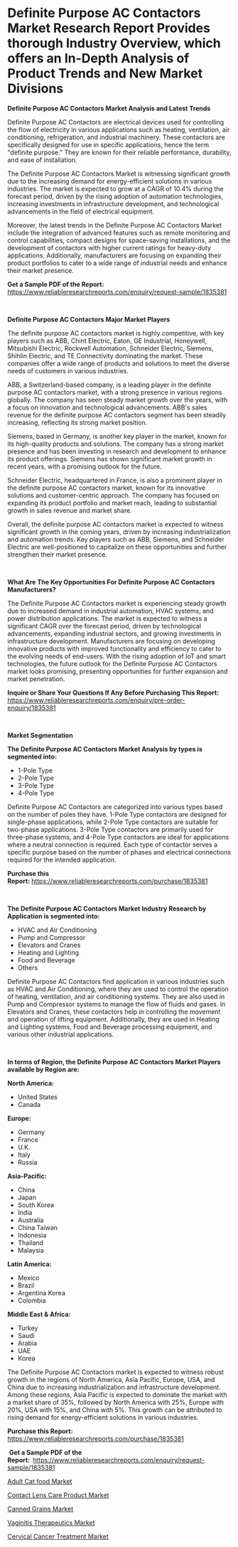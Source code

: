<p><h1>Definite Purpose AC Contactors Market Research Report Provides thorough Industry Overview, which offers an In-Depth Analysis of Product Trends and New Market Divisions</h1></p><p><strong>Definite Purpose AC Contactors Market Analysis and Latest Trends</strong></p>
<p><p>Definite Purpose AC Contactors are electrical devices used for controlling the flow of electricity in various applications such as heating, ventilation, air conditioning, refrigeration, and industrial machinery. These contactors are specifically designed for use in specific applications, hence the term "definite purpose." They are known for their reliable performance, durability, and ease of installation.</p><p>The Definite Purpose AC Contactors Market is witnessing significant growth due to the increasing demand for energy-efficient solutions in various industries. The market is expected to grow at a CAGR of 10.4% during the forecast period, driven by the rising adoption of automation technologies, increasing investments in infrastructure development, and technological advancements in the field of electrical equipment.</p><p>Moreover, the latest trends in the Definite Purpose AC Contactors Market include the integration of advanced features such as remote monitoring and control capabilities, compact designs for space-saving installations, and the development of contactors with higher current ratings for heavy-duty applications. Additionally, manufacturers are focusing on expanding their product portfolios to cater to a wide range of industrial needs and enhance their market presence.</p></p>
<p><strong>Get a Sample PDF of the Report:&nbsp;</strong> <a href="https://www.reliableresearchreports.com/enquiry/request-sample/1835381">https://www.reliableresearchreports.com/enquiry/request-sample/1835381</a></p>
<p>&nbsp;</p>
<p><strong>Definite Purpose AC Contactors Major Market Players</strong></p>
<p><p>The definite purpose AC contactors market is highly competitive, with key players such as ABB, Chint Electric, Eaton, GE Industrial, Honeywell, Mitsubishi Electric, Rockwell Automation, Schneider Electric, Siemens, Shihlin Electric, and TE Connectivity dominating the market. These companies offer a wide range of products and solutions to meet the diverse needs of customers in various industries.</p><p>ABB, a Switzerland-based company, is a leading player in the definite purpose AC contactors market, with a strong presence in various regions globally. The company has seen steady market growth over the years, with a focus on innovation and technological advancements. ABB's sales revenue for the definite purpose AC contactors segment has been steadily increasing, reflecting its strong market position.</p><p>Siemens, based in Germany, is another key player in the market, known for its high-quality products and solutions. The company has a strong market presence and has been investing in research and development to enhance its product offerings. Siemens has shown significant market growth in recent years, with a promising outlook for the future.</p><p>Schneider Electric, headquartered in France, is also a prominent player in the definite purpose AC contactors market, known for its innovative solutions and customer-centric approach. The company has focused on expanding its product portfolio and market reach, leading to substantial growth in sales revenue and market share.</p><p>Overall, the definite purpose AC contactors market is expected to witness significant growth in the coming years, driven by increasing industrialization and automation trends. Key players such as ABB, Siemens, and Schneider Electric are well-positioned to capitalize on these opportunities and further strengthen their market presence.</p></p>
<p>&nbsp;</p>
<p><strong>What Are The Key Opportunities For Definite Purpose AC Contactors Manufacturers?</strong></p>
<p><p>The Definite Purpose AC Contactors market is experiencing steady growth due to increased demand in industrial automation, HVAC systems, and power distribution applications. The market is expected to witness a significant CAGR over the forecast period, driven by technological advancements, expanding industrial sectors, and growing investments in infrastructure development. Manufacturers are focusing on developing innovative products with improved functionality and efficiency to cater to the evolving needs of end-users. With the rising adoption of IoT and smart technologies, the future outlook for the Definite Purpose AC Contactors market looks promising, presenting opportunities for further expansion and market penetration.</p></p>
<p><strong>Inquire or Share Your Questions If Any Before Purchasing This Report:</strong> <a href="https://www.reliableresearchreports.com/enquiry/pre-order-enquiry/1835381">https://www.reliableresearchreports.com/enquiry/pre-order-enquiry/1835381</a></p>
<p>&nbsp;</p>
<p><strong>Market Segmentation</strong></p>
<p><strong>The Definite Purpose AC Contactors Market Analysis by types is segmented into:</strong></p>
<p><ul><li>1-Pole Type</li><li>2-Pole Type</li><li>3-Pole Type</li><li>4-Pole Type</li></ul></p>
<p><p>Definite Purpose AC Contactors are categorized into various types based on the number of poles they have. 1-Pole Type contactors are designed for single-phase applications, while 2-Pole Type contactors are suitable for two-phase applications. 3-Pole Type contactors are primarily used for three-phase systems, and 4-Pole Type contactors are ideal for applications where a neutral connection is required. Each type of contactor serves a specific purpose based on the number of phases and electrical connections required for the intended application.</p></p>
<p><strong>Purchase this Report:&nbsp;</strong><a href="https://www.reliableresearchreports.com/purchase/1835381">https://www.reliableresearchreports.com/purchase/1835381</a></p>
<p>&nbsp;</p>
<p><strong>The Definite Purpose AC Contactors Market Industry Research by Application is segmented into:</strong></p>
<p><ul><li>HVAC and Air Conditioning</li><li>Pump and Compressor</li><li>Elevators and Cranes</li><li>Heating and Lighting</li><li>Food and Beverage</li><li>Others</li></ul></p>
<p><p>Definite Purpose AC Contactors find application in various industries such as HVAC and Air Conditioning, where they are used to control the operation of heating, ventilation, and air conditioning systems. They are also used in Pump and Compressor systems to manage the flow of fluids and gases. In Elevators and Cranes, these contactors help in controlling the movement and operation of lifting equipment. Additionally, they are used in Heating and Lighting systems, Food and Beverage processing equipment, and various other industrial applications.</p></p>
<p>&nbsp;</p>
<p><strong>In terms of Region, the Definite Purpose AC Contactors Market Players available by Region are:</strong></p>
<p>
    <p> <strong> North America: </strong>
        <ul>
            <li>United States</li>
            <li>Canada</li>
        </ul>
        </p> 
    <p> <strong> Europe: </strong>
        <ul>
            <li>Germany</li>
            <li>France</li>
            <li>U.K.</li>
            <li>Italy</li>
            <li>Russia</li>
        </ul>
        </p> 
    <p> <strong> Asia-Pacific: </strong>
        <ul>
            <li>China</li>
            <li>Japan</li>
            <li>South Korea</li>
            <li>India</li>
            <li>Australia</li>
            <li>China Taiwan</li>
            <li>Indonesia</li>
            <li>Thailand</li>
            <li>Malaysia</li>
        </ul>
        </p> 
    <p> <strong> Latin America: </strong>
        <ul>
            <li>Mexico</li>
            <li>Brazil</li>
            <li>Argentina Korea</li>
            <li>Colombia</li>
        </ul>
        </p> 
    <p> <strong> Middle East & Africa: </strong>
        <ul>
            <li>Turkey</li>
            <li>Saudi</li>
            <li>Arabia</li>
            <li>UAE</li>
            <li>Korea</li>
        </ul>
    </p>
    </p>
<p><p>The Definite Purpose AC Contactors market is expected to witness robust growth in the regions of North America, Asia Pacific, Europe, USA, and China due to increasing industrialization and infrastructure development. Among these regions, Asia Pacific is expected to dominate the market with a market share of 35%, followed by North America with 25%, Europe with 20%, USA with 15%, and China with 5%. This growth can be attributed to rising demand for energy-efficient solutions in various industries.</p></p>
<p><strong>Purchase this Report: </strong><a href="https://www.reliableresearchreports.com/purchase/1835381">https://www.reliableresearchreports.com/purchase/1835381</a></p>
<p>&nbsp;<strong>Get a Sample PDF of the Report:&nbsp;&nbsp;</strong><a href="https://www.reliableresearchreports.com/enquiry/request-sample/1835381">https://www.reliableresearchreports.com/enquiry/request-sample/1835381</a></p>
<p><strong></strong></p>
<p><p><a href="https://issuu.com/reportprime-2/docs/adult-cat-food-market-size-2030.pptx">Adult Cat food Market</a></p><p><a href="https://medium.com/@garettbauch/decoding-contact-lens-care-product-market-metrics-market-share-trends-and-growth-patterns-2e1ffb2363ce">Contact Lens Care Product Market</a></p><p><a href="https://issuu.com/reportprime-2/docs/canned-grains-market-size-2030.pptx">Canned Grains Market</a></p><p><a href="https://medium.com/@bobbyreynolds76g/vaginitis-therapeutics-market-insights-into-market-cagr-market-trends-and-growth-strategies-54005459ad08">Vaginitis Therapeutics Market</a></p><p><a href="https://medium.com/@bobbyreynolds76g/cervical-cancer-treatment-market-report-reveals-the-latest-trends-and-growth-opportunities-of-this-048721fa42bc">Cervical Cancer Treatment Market</a></p></p>